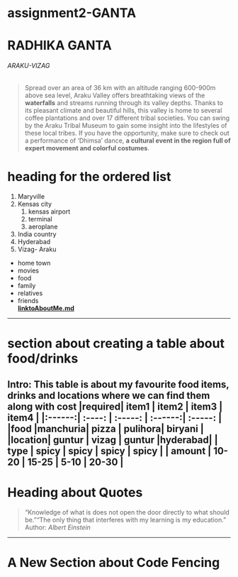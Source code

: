 # assignment2-GANTA
# RADHIKA GANTA
###### ARAKU-VIZAG
>Spread over an area of 36 km with an altitude ranging 600-900m above sea level, Araku Valley offers breathtaking views of the **waterfalls** and streams running through its valley depths. Thanks to its pleasant climate and beautiful hills, this valley is home to several coffee plantations and over 17 different tribal societies. You can swing by the Araku Tribal Museum to gain some insight into the lifestyles of these local tribes. If you have the opportunity, make sure to check out a performance of ‘Dhimsa’ dance, **a cultural event in the region full of expert movement and colorful costumes**.
# heading for the ordered list
1. Maryville
2. Kensas city
     1. kensas airport
     2. terminal
     3. aeroplane
3. India country
4. Hyderabad
5. Vizag- Araku
* home town
* movies
* food
* family
* relatives
* friends    
**[linktoAboutMe.md](AboutMe.md)**
---
# section about creating a table about food/drinks

Intro:
This table is about my favourite food items, drinks and locations where we can find them along with cost
|required|  item1  |  item2  |  item3  |  item4  |
|:------:|  :----: | :-----: | :------:| :-----: |
|food    |manchuria|  pizza  | pulihora| biryani |
|location| guntur  | vizag   | guntur  |hyderabad|
|  type  | spicy   | spicy   | spicy   | spicy   |
| amount | 10-20   | 15-25   |  5-10   | 20-30   |
---
# Heading about Quotes
>“Knowledge of what is does not open the door directly to what should be.”“The only thing that interferes with my learning is my education.”
>Author: *Albert Einstein*
***
# A New Section about Code Fencing




